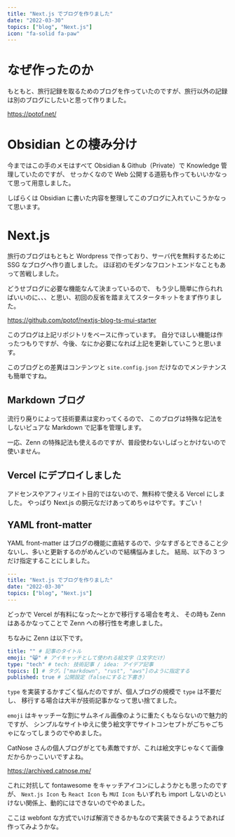 ```yaml
---
title: "Next.js でブログを作りました"
date: "2022-03-30"
topics: ["blog", "Next.js"]
icon: "fa-solid fa-paw"
---
```


# なぜ作ったのか

もともと、旅行記録を取るためのブログを作っていたのですが、旅行以外の記録は別のブログにしたいと思って作りました。

https://potof.net/

# Obsidian との棲み分け

今まではこの手のメモはすべて Obsidian & Github（Private）で Knowledge 管理していたのですが、
せっかくなので Web 公開する道筋も作ってもいいかなって思って用意しました。

しばらくは Obsidian に書いた内容を整理してこのブログに入れていこうかなって思います。

# Next.js

旅行のブログはもともと Wordpress で作っており、サーバ代を無料するために SSG なブログへ作り直しました。
ほぼ初のモダンなフロントエンドなこともあって苦戦しました。

どうせブログに必要な機能なんて決まっているので、
もう少し簡単に作られればいいのに、、、と思い、初回の反省を踏まえてスタータキットをまず作りました。

https://github.com/potof/nextjs-blog-ts-mui-starter

このブログは上記リポジトリをベースに作っています。
自分でほしい機能は作ったつもりですが、今後、なにか必要になれば上記を更新していこうと思います。

このブログとの差異はコンテンツと `site.config.json` だけなのでメンテナンスも簡単ですね。

## Markdown ブログ

流行り廃りによって技術要素は変わってくるので、
このブログは特殊な記法をしないピュアな Markdown で記事を管理します。

一応、Zenn の特殊記法も使えるのですが、普段使わないしぱっとかけないので使いません。

## Vercel にデプロイしました

アドセンスやアフィリエイト目的ではないので、無料枠で使える Vercel にしました。
やっぱり Next.js の胴元なだけあってめちゃはやです。すごい！

## YAML front-matter

YAML front-matter はブログの機能に直結するので、少なすぎるとできること少ないし、多いと更新するのがめんどいので結構悩みました。
結局、以下の 3 つだけ指定することにしました。

```yaml
---
title: "Next.js でブログを作りました"
date: "2022-03-30"
topics: ["blog", "Next.js"]
---
```

どっかで Vercel が有料になった〜とかで移行する場合を考え、
その時も Zenn はあるかなってことで Zenn への移行性を考慮しました。

ちなみに Zenn は以下です。

```yaml
title: "" # 記事のタイトル
emoji: "😸" # アイキャッチとして使われる絵文字（1文字だけ）
type: "tech" # tech: 技術記事 / idea: アイデア記事
topics: [] # タグ。["markdown", "rust", "aws"]のように指定する
published: true # 公開設定（falseにすると下書き）
```

`type` を実装するかすごく悩んだのですが、個人ブログの規模で `type` は不要だし、
移行する場合は大半が技術記事かなって思い捨てました。

`emoji` はキャッチーな割にサムネイル画像のように重たくもならないので魅力的ですが、
シンプルなサイトゆえに使う絵文字でサイトコンセプトがごちゃごちゃになってしまうのでやめました。

CatNose さんの個人ブログがとても素敵ですが、これは絵文字じゃなくて画像だからかっこいいですよね。

https://archived.catnose.me/

これに対抗して fontawesome をキャッチアイコンにしようかとも思ったのですが、
`Next.js Icon` も `React Icon` も `MUI Icon` もいずれも import しないのといけない関係上、動的にはできないのでやめました。

ここは webfont な方式でいけば解消できるかもなので実装できるようであれば作ってみようかな。
